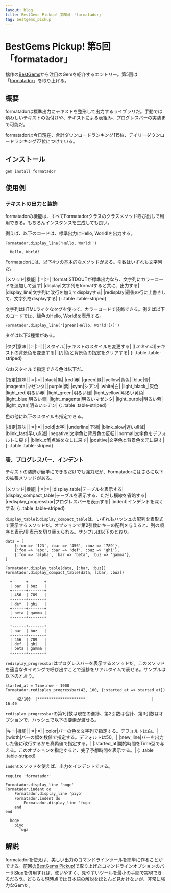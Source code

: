 ```yaml
---
layout: blog
title: BestGems Pickup! 第5回 「formatador」
tag: bestgems_pickup
---
```


# BestGems Pickup! 第5回 「formatador」

拙作の[BestGems](http://bestgems.org/)から注目のGemを紹介するエントリー。第5回は「[formatador](https://github.com/geemus/formatador)」を取り上げる。

## 概要

formatadorは標準出力にテキストを整形して出力するライブラリだ。手動では煩わしいテキストの色付けや、テキストによる表組み、プログレスバーの実装まで可能だ。

formatadorは今日現在、合計ダウンロードランキング115位、デイリーダウンロードランキング77位につけている。

## インストール

    gem install formatador

## 使用例

### テキストの出力と装飾

formatadorの機能は、すべてFormatadorクラスのクラスメソッド呼び出しで利用できる。もちろんインスタンスを生成しても良い。

例えば、以下のコードは、標準出力にHello, World!を出力する。

~~~~
Formatador.display_line('Hello, World!')
~~~~

~~~~
  Hello, World!
~~~~

Formatadorには、以下4つの基本的なメソッドがある。引数はいずれも文字列だ。

|メソッド|機能|
|:=|:=|
|format|STDOUTが標準出力なら、文字列にカラーコードを追加して返す|
|display|文字列をformatすると共に、出力する|
|display_line|文字列に改行を加えてdisplayする|
|redisplay|最後の行に上書きして、文字列をdisplayする|
{: .table .table-striped}

文字列はHTMLライクなタグを使って、カラーコードで装飾できる。例えば以下のコードでは、緑色のHello, World!を表示する。

~~~~
Formatador.display_line('[green]Hello, World![/]')
~~~~

タグは以下3種類がある。

|タグ|意味|
|:=|:=|
|\[スタイル\]|テキストのスタイルを変更する|
|\[_スタイル_\]|テキストの背景色を変更する|
|\[/]|色と背景色の指定をクリアする|
{: .table .table-striped}

なおスタイルで指定できる色は以下だ。

|指定|意味|
|:=|:=|
|black|黒|
|red|赤|
|green|緑|
|yellow|黄色|
|blue|青|
|magenta|マゼンタ|
|purple|紫|
|cyan|シアン|
|white|白|
|light_black_|灰色|
|light_red|明るい赤|
|light_green|明るい緑|
|light_yellow|明るい黄色|
|light_blue|明るい青|
|light_magenta|明るいマゼンタ|
|light_purple|明るい紫|
|light_cyan|明るいシアン|
{: .table .table-striped}

色の他に以下のスタイルも指定できる。

|指定|意味|
|:=|:=|
|bold|太字|
|underline|下線|
|blink_slow|遅い点滅|
|blink_fast|早い点滅|
|negative|文字色と背景色の反転|
|normal|文字色をデフォルトに戻す|
|blink_off|点滅をなしに戻す|
|positive|文字色と背景色を元に戻す|
{: .table .table-striped}

### 表、プログレスバー、インデント

テキストの装飾が簡単にできるだけでも強力だが、Formatadorにはさらに以下の拡張メソッドがある。

|メソッド|機能|
|:=|:=|
|display_table|テーブルを表示する|
|display_compact_table|テーブルを表示する、ただし横線を省略する|
|redisplay_progressbar|プログレスバーを表示する|
|indent|インデントを深くする|
{: .table .table-striped}

`display_table`と`display_compact_table`は、いずれもハッシュの配列を表形式で表示するメソッドだ。オプションで第2引数にキーの配列を与えると、列の順序と表示/非表示を切り替えられる。サンプルは以下のとおり。

~~~~
data = [
	{:foo => '123', :bar => '456', :buz => '789'},
	{:foo => 'abc', :bar => 'def', :buz => 'ghi'},
	{:foo => 'alpha', :bar => 'beta', :buz => 'gamma'},
]

Formatador.display_table(data, [:bar, :buz])
Formatador.display_compact_table(data, [:bar, :buz])
~~~~

~~~~
  +------+-------+
  | bar  | buz   |
  +------+-------+
  | 456  | 789   |
  +------+-------+
  | def  | ghi   |
  +------+-------+
  | beta | gamma |
  +------+-------+
~~~~
~~~~
  +------+-------+
  | bar  | buz   |
  +------+-------+
  | 456  | 789   |
  | def  | ghi   |
  | beta | gamma |
  +------+-------+
~~~~

`redisplay_progressbar`はプログレスバーを表示するメソッドだ。このメソッドを適当なタイミングで呼び出すことで進捗をリアルタイムで表せる。サンプルは以下のとおり。

~~~~
started_at = Time.now - 1000
Formatador.redisplay_progressbar(42, 100, {:started_at => started_at})
~~~~

~~~~
     42/100  |*********************                             |  16:40  
~~~~

`redisplay_progressbar`の第1引数は現在の進捗、第2引数は合計、第3引数はオプションで、ハッシュで以下の要素が渡せる。

|キー|機能|
|:=|:=|
|:color|バーの色を文字列で指定する。デフォルトは白。|
|:width|バーの幅を数値で指定する。デフォルトは50。|
|:new_line|バーを出力した後に改行するかを真偽値で指定する。|
|:started_at|開始時間をTime型で与える。このオプションを指定すると、完了予想時間を表示する。|
{: .table .table-striped}

`indent`メソッドを使えば、出力をインデントできる。

~~~~
require 'formatador'

Formatador.display_line 'hoge'
Formatador.indent do
	Formatador.display_line 'piyo'
	Formatador.indent do
		Formatador.display_line 'fuga'
	end
end
~~~~

~~~~
  hoge
    piyo
      fuga
~~~~

## 解説

formatadorを使えば、美しい出力のコマンドラインツールを簡単に作ることができる。[前回のBestGems Pickup!](http://www.xmisao.com/2013/08/25/bestgems-pickup-slop.html)で取り上げたコマンドラインオプションのパーサ[Slop](https://github.com/leejarvis/slop)を併用すれば、使いやすく、見やすいツールを最小の手間で実現できるだろう。どちらも現時点では日本語の解説をほとんど見かけないが、非常に強力なGemだ。
